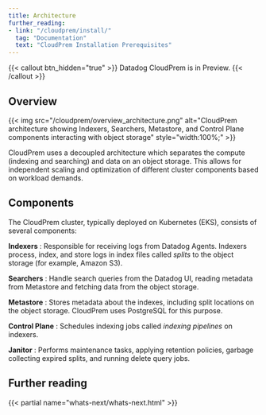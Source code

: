 ```yaml
---
title: Architecture
further_reading:
- link: "/cloudprem/install/"
  tag: "Documentation"
  text: "CloudPrem Installation Prerequisites"
---
```


{{< callout btn_hidden="true" >}}
  Datadog CloudPrem is in Preview.
{{< /callout >}}

## Overview

{{< img src="/cloudprem/overview_architecture.png" alt="CloudPrem architecture showing Indexers, Searchers, Metastore, and Control Plane components interacting with object storage" style="width:100%;" >}}

CloudPrem uses a decoupled architecture which separates the compute (indexing and searching) and data on an object storage. This allows for independent scaling and optimization of different cluster components based on workload demands.

## Components

The CloudPrem cluster, typically deployed on Kubernetes (EKS), consists of several components:

**Indexers**
: Responsible for receiving logs from Datadog Agents. Indexers process, index, and store logs in index files called _splits_ to the object storage (for example, Amazon S3).

**Searchers**
: Handle search queries from the Datadog UI, reading metadata from Metastore and fetching data from the object storage.

**Metastore**
: Stores metadata about the indexes, including split locations on the object storage. CloudPrem uses PostgreSQL for this purpose.

**Control Plane**
: Schedules indexing jobs called _indexing pipelines_ on indexers.

**Janitor**
: Performs maintenance tasks, applying retention policies, garbage collecting expired splits, and running delete query jobs.

## Further reading

{{< partial name="whats-next/whats-next.html" >}}
